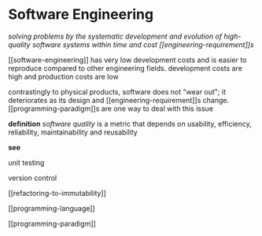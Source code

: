 # Software Engineering

_solving problems by the systematic development and evolution of high-quality software systems within time and cost [[engineering-requirement]]s_

[[software-engineering]] has very low development costs and is easier to reproduce compared to other engineering fields. development costs are high and production costs are low

contrastingly to physical products, software does not "wear out"; it deteriorates as its design and [[engineering-requirement]]s change. [[programming-paradigm]]s are one way to deal with this issue

**definition** _software quality_ is a metric that depends on usability, efficiency, reliability, maintainability and reusability

**see**

unit testing

version control

[[refactoring-to-immutability]]

[[programming-language]]

[[programming-paradigm]]
